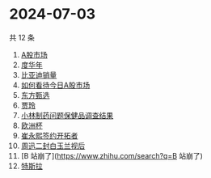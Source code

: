 # 2024-07-03

共 12 条

<!-- BEGIN ZHIHUSEARCH -->
<!-- 最后更新时间 Wed Jul 03 2024 14:14:50 GMT+0800 (China Standard Time) -->
1. [A股市场](https://www.zhihu.com/search?q=A股市场)
1. [度华年](https://www.zhihu.com/search?q=度华年)
1. [比亚迪销量](https://www.zhihu.com/search?q=比亚迪销量)
1. [如何看待今日A股市场](https://www.zhihu.com/search?q=如何看待今日A股市场)
1. [东方甄选](https://www.zhihu.com/search?q=东方甄选)
1. [贾玲](https://www.zhihu.com/search?q=贾玲)
1. [小林制药问题保健品调查结果](https://www.zhihu.com/search?q=小林制药问题保健品调查结果)
1. [欧洲杯](https://www.zhihu.com/search?q=欧洲杯)
1. [崔永熙签约开拓者](https://www.zhihu.com/search?q=崔永熙签约开拓者)
1. [周迅二封白玉兰视后](https://www.zhihu.com/search?q=周迅二封白玉兰视后)
1. [B 站崩了](https://www.zhihu.com/search?q=B 站崩了)
1. [特斯拉](https://www.zhihu.com/search?q=特斯拉)
<!-- END ZHIHUSEARCH -->
